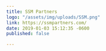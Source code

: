 ```yaml
---
title: SSM Partners
logo: "/assets/img/uploads/SSM.png"
link: https://ssmpartners.com/
date: 2019-01-03 15:12:35 -0600
published: false

---
```

